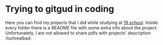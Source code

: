 # Trying to gitgud in coding

Here you can find my projects that I did while studying at [19 school](https://www.s19.be/). Inside every folder there is a _README_ file with some extra info about the project. Unfortunately, I am not allowed to share pdfs with projects' description :hurtrealbad: